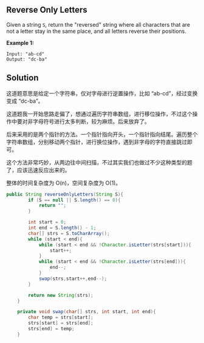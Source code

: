 ## Reverse Only Letters

Given a string `S`, return the "reversed" string where all characters that are not a letter stay in the same place, and all letters reverse their positions.

**Example 1:**

```
Input: "ab-cd"
Output: "dc-ba"
```

## Solution

这道题意思是给定一个字符串，仅对字母进行逆置操作，比如 “ab-cd”，经过变换变成 “dc-ba”。

这道题我一开始思路走偏了，想通过遍历字符串数组，进行移位操作，不过这个操作中要对非字母符号进行太多判断，较为麻烦。后来放弃了。

后来采用的是两个指针的方法。一个指针指向开头，一个指针指向结尾。遍历整个字符串数组，分别移动两个指针，进行换位操作，遇到非字母的字符直接跳过即可。

这个方法非常巧妙，从两边往中间扫描，不过其实我们也做过不少这种类型的题了，应该迅速反应出来的。

整体的时间复杂度为 O(n)，空间复杂度为 O(1)。

```java
public String reverseOnlyLetters(String S){
        if (S == null || S.length() == 0){
            return "";
        }

        int start = 0;
        int end = S.length() - 1;
        char[] strs = S.toCharArray();
        while (start < end){
            while (start < end && !Character.isLetter(strs[start])){
                start++;
            }
            while (start < end && !Character.isLetter(strs[end])){
                end--;
            }
            swap(strs,start++,end--);
        }

        return new String(strs);
    }

    private void swap(char[] strs, int start, int end){
        char temp = strs[start];
        strs[start] = strs[end];
        strs[end] = temp;
    }
```

